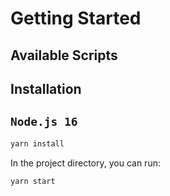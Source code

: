 # Getting Started

## Available Scripts

## Installation
## `Node.js 16`
```sh
yarn install
```

In the project directory, you can run:

```sh
yarn start
```